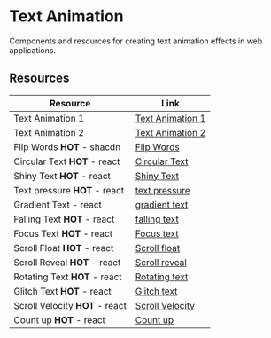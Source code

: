 # Text Animation

Components and resources for creating text animation effects in web applications.

## Resources

| Resource | Link |
|---|---|
| Text Animation 1 | [Text Animation 1](https://codepen.io/team/keyframers/pen/vYNyWwQ) |
| Text Animation 2 | [Text Animation 2](https://codepen.io/KaioRocha/pen/YoEVvZ) |
| Flip Words **HOT** - shacdn | [Flip Words](https://ui.aceternity.com/components/flip-words) |
| Circular Text **HOT** - react | [Circular Text](https://www.reactbits.dev/text-animations/circular-text) |
| Shiny Text **HOT** - react | [Shiny Text](https://www.reactbits.dev/text-animations/shiny-text) |
| Text pressure **HOT** - react | [text pressure](https://www.reactbits.dev/text-animations/text-pressure) |
| Gradient Text - react | [gradient text](https://www.reactbits.dev/text-animations/gradient-text) |
| Falling Text **HOT** - react | [falling text](https://www.reactbits.dev/text-animations/falling-text) |
| Focus Text **HOT** - react | [Focus text](https://www.reactbits.dev/text-animations/true-focus) |
| Scroll Float **HOT** - react | [Scroll float](https://www.reactbits.dev/text-animations/scroll-float) |
| Scroll Reveal **HOT** - react | [Scroll reveal](https://www.reactbits.dev/text-animations/scroll-reveal) |
| Rotating Text **HOT** - react | [Rotating text](https://www.reactbits.dev/text-animations/rotating-text) |
| Glitch Text **HOT** - react | [Glitch text](https://www.reactbits.dev/text-animations/glitch-text) |
| Scroll Velocity **HOT** - react | [Scroll Velocity](https://www.reactbits.dev/text-animations/scroll-velocity) |
| Count up **HOT** - react | [Count up](https://www.reactbits.dev/text-animations/count-up) | 